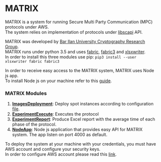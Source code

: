 # MATRIX

MATRIX is a system for running Secure Multi Party Communication (MPC) protocols under AWS.  
The system relies on implementation of protocols under [libscapi](https://github.com/cryptobiu/libscapi) API.

MATRIX was developed by [Bar Ilan University Cryptography Research Group](http://crypto.biu.ac.il/).  
MATRIX runs under python 3.5 and uses [fabric](https://github.com/fabric/fabric), [fabric3](https://pypi.python.org/pypi/Fabric3/1.10.2) and [xlsxwriter](http://xlsxwriter.readthedocs.io/).  
In order to install this three modules use pip: `pip3 install --user xlsxwriter fabric fabric3`

In order to receive easy access to the MATRIX system, MATRIX uses Node js app.  
To install Node js on your machine refer to this [guide](https://nodejs.org/en/download/package-manager/). 
 

### MATRIX Modules

1.  [__ImagesDeployment__](https://github.com/cryptobiu/MATRIX/tree/master/ImagesDeployment): Deploy spot instances according to configuration [file](https://github.com/cryptobiu/MATRIX/blob/master/config.json).
2.  [__ExperimentExecute__](https://github.com/cryptobiu/MATRIX/tree/master/ExperimentExecute): Executes the protocol
3. [__ExperimentReport__](https://github.com/cryptobiu/MATRIX/tree/master/ExperimentReport): Produce Excel report with the average time of each phase of the protocol.
4. [__NodeApp__](https://github.com/cryptobiu/MATRIX/tree/master/NodeApp): Node js application that provides easy API for MATRIX system. The app listen on port 4000 as default.

To deploy the system at your machine with your credentials, you must have AWS account and configure your security keys.  
In order to configure AWS account please read this [link](http://docs.aws.amazon.com/sdk-for-java/v1/developer-guide/credentials.html).
